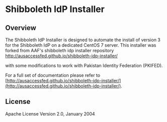 # Shibboleth IdP Installer

## Overview
The Shibboleth IdP Installer is designed to automate the install of version 3 for the Shibboleth IdP on a dedicated CentOS 7 server.
This installer was forked from AAF's shibboleth idp installer repository http://ausaccessfed.github.io/shibboleth-idp-installer/

with some modifications to work with Pakistan Identity Federation (PKIFED).

For a full set of documentation please refer to [http://ausaccessfed.github.io/shibboleth-idp-installer/](http://ausaccessfed.github.io/shibboleth-idp-installer/).

## License
Apache License Version 2.0, January 2004

